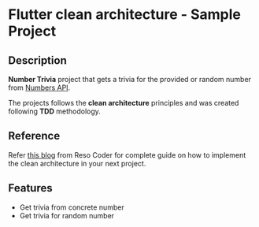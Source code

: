 # Flutter clean architecture - Sample Project

## Description
<b>Number Trivia</b> project that gets a trivia for the provided or random number from [Numbers API](numbersapi.com).

The projects follows the <b>clean architecture</b> principles and was created following <b>TDD</b> methodology.

## Reference
Refer [this blog](https://resocoder.com/2019/08/27/flutter-tdd-clean-architecture-course-1-explanation-project-structure/) from Reso Coder for complete guide on how to implement the clean architecture in your next project.

## Features
- Get trivia from concrete number
- Get trivia for random number